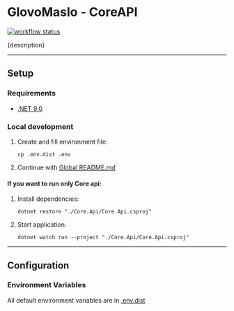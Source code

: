 # GlovoMaslo - CoreAPI

[![workflow status](https://github.com/Dar3cz3Q-University/InternetEngineering/actions/workflows/core-api.yml/badge.svg)](https://github.com/Dar3cz3Q-University/InternetEngineering/tree/master/src/core-api)

{description}

---

## Setup

### Requirements
* [.NET 9.0](https://dotnet.microsoft.com/en-us/download/dotnet/9.0)

### Local development
1. Create and fill environment file:
   ```shell
   cp .env.dist .env
   ```
2. Continue with [Global README.md](../../README.md)

#### If you want to run only Core api:
1. Install dependencies:
   ```shell
   dotnet restore "./Core.Api/Core.Api.csproj"
   ```
2. Start application:
   ```shell
   dotnet watch run --project "./Core.Api/Core.Api.csproj"
   ```

---

## Configuration

### Environment Variables

All default environment variables are in [.env.dist](.env.dist)
